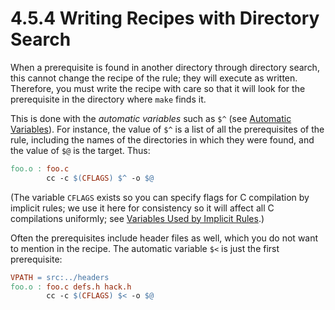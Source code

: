 # 4.5.4 Writing Recipes with Directory Search

When a prerequisite is found in another directory through directory search, this cannot change the recipe of the rule;
they will execute as written.
Therefore, you must write the recipe with care so that it will look for the prerequisite in the directory where `make` finds it.

This is done with the _automatic variables_ such as `$^` (see [Automatic Variables](./automatic-variables)).
For instance, the value of `$^` is a list of all the prerequisites of the rule, including the names of the directories in which they were found, and the value of `$@` is the target. Thus:

```makefile
foo.o : foo.c
        cc -c $(CFLAGS) $^ -o $@
```

(The variable `CFLAGS` exists so you can specify flags for C compilation by implicit rules;
we use it here for consistency so it will affect all C compilations uniformly;
see [Variables Used by Implicit Rules](./implicit-variables).)

Often the prerequisites include header files as well, which you do not want to mention in the recipe.
The automatic variable `$<` is just the first prerequisite:

```makefile
VPATH = src:../headers
foo.o : foo.c defs.h hack.h
        cc -c $(CFLAGS) $< -o $@
```
